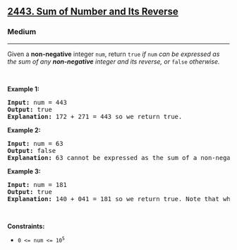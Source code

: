 <h2><a href="https://leetcode.com/problems/sum-of-number-and-its-reverse/">2443. Sum of Number and Its Reverse</a></h2><h3>Medium</h3><hr><div style="user-select: auto;"><p style="user-select: auto;">Given a <strong style="user-select: auto;">non-negative</strong> integer <code style="user-select: auto;">num</code>, return <code style="user-select: auto;">true</code><em style="user-select: auto;"> if </em><code style="user-select: auto;">num</code><em style="user-select: auto;"> can be expressed as the sum of any <strong style="user-select: auto;">non-negative</strong> integer and its reverse, or </em><code style="user-select: auto;">false</code><em style="user-select: auto;"> otherwise.</em></p>

<p style="user-select: auto;">&nbsp;</p>
<p style="user-select: auto;"><strong class="example" style="user-select: auto;">Example 1:</strong></p>

<pre style="user-select: auto;"><strong style="user-select: auto;">Input:</strong> num = 443
<strong style="user-select: auto;">Output:</strong> true
<strong style="user-select: auto;">Explanation:</strong> 172 + 271 = 443 so we return true.
</pre>

<p style="user-select: auto;"><strong class="example" style="user-select: auto;">Example 2:</strong></p>

<pre style="user-select: auto;"><strong style="user-select: auto;">Input:</strong> num = 63
<strong style="user-select: auto;">Output:</strong> false
<strong style="user-select: auto;">Explanation:</strong> 63 cannot be expressed as the sum of a non-negative integer and its reverse so we return false.
</pre>

<p style="user-select: auto;"><strong class="example" style="user-select: auto;">Example 3:</strong></p>

<pre style="user-select: auto;"><strong style="user-select: auto;">Input:</strong> num = 181
<strong style="user-select: auto;">Output:</strong> true
<strong style="user-select: auto;">Explanation:</strong> 140 + 041 = 181 so we return true. Note that when a number is reversed, there may be leading zeros.
</pre>

<p style="user-select: auto;">&nbsp;</p>
<p style="user-select: auto;"><strong style="user-select: auto;">Constraints:</strong></p>

<ul style="user-select: auto;">
	<li style="user-select: auto;"><code style="user-select: auto;">0 &lt;= num &lt;= 10<sup style="user-select: auto;">5</sup></code></li>
</ul>
</div>